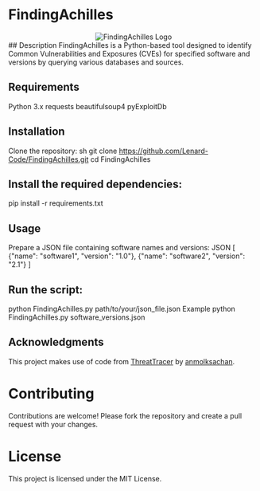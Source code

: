 # FindingAchilles
<div align="center">
  <img src="/FindingAchilles.jpgE" alt="FindingAchilles Logo" />
</div>
## Description
FindingAchilles is a Python-based tool designed to identify Common Vulnerabilities and Exposures (CVEs) for specified software and versions by querying various databases and sources.

## Requirements
Python 3.x
requests
beautifulsoup4
pyExploitDb
## Installation
Clone the repository:
sh
git clone https://github.com/Lenard-Code/FindingAchilles.git
cd FindingAchilles
## Install the required dependencies:
pip install -r requirements.txt
## Usage
Prepare a JSON file containing software names and versions:
JSON
[
    {"name": "software1", "version": "1.0"},
    {"name": "software2", "version": "2.1"}
]
## Run the script:
python FindingAchilles.py path/to/your/json_file.json
Example
python FindingAchilles.py software_versions.json
## Acknowledgments
This project makes use of code from [ThreatTracer](https://github.com/anmolksachan/ThreatTracer/blob/main/threattracer.py) by [anmolksachan](https://github.com/anmolksachan).
# Contributing
Contributions are welcome! Please fork the repository and create a pull request with your changes.
# License
This project is licensed under the MIT License.

